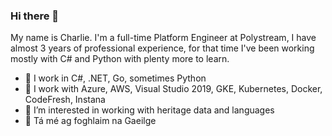 ### Hi there 👋

My name is Charlie. I'm a full-time Platform Engineer at Polystream, I have almost 3 years of professional experience, for that time I've been working mostly with C# and Python with plenty more to learn.

- 🔧 I work in C#, .NET, Go, sometimes Python
- 🧰 I work with Azure, AWS, Visual Studio 2019, GKE, Kubernetes, Docker, CodeFresh, Instana
- 🏺 I’m interested in working with heritage data and languages
- 💬 Tá mé ag foghlaim na Gaeilge
